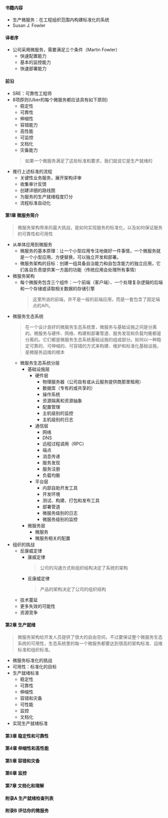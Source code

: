 #### 书籍内容
* 生产微服务：在工程组织范围内构建标准化的系统
* Susan J. Fowler

#### 译者序
* 公司采用微服务，需要满足三个条件（Martin Fowler）
  * 快速配置能力
  * 基本的监控能力
  * 快速部署能力

#### 前沿
* SRE：可靠性工程师
* 8项原则(Uber的每个微服务都应该具有如下原则)
  * 稳定性
  * 可靠性
  * 伸缩性
  * 容错能力
  * 高性能
  * 可监控
  * 文档化
  * 灾备能力
  > 如果一个微服务满足了这些标准和要求，我们就说它是生产就绪的
* 推行上述标准的流程
  * 关键性业务服务，展开架构评审
  * 收集审计反馈
  * 创建详细的路线图
  * 为服务的生产就绪程度打分
  * 流程标准自动化

#### 第1章 微服务简介
> 微服务架构带来的最大挑战，是如何实现服务的标准化，以及如何保证服务的可靠性和可用性
* 从单体应用到微服务
  * 微服务的基本原理：让一个小型应用专注地做好一件事情，一个微服务就是一个小型应用，方便替换，可以独立开发和部署。
  * 微服务架构的目标：创建一组具备自治能力和自包含能力的独立应用，它们各自负责提供某一方面的功能（传统应用会处理所有事情）
* 微服务架构
  * 每个微服务包含三个组件：一个前端（客户端）、一个处理复杂逻辑的后端和一个存储或读取相关数据的存储引擎
    > 这里所说的前端，并不是一般的前端应用，而是一套包含了固定端点的API。
* 微服务生态系统
  > 在一个设计良好的微服务生态系统里，微服务与基础设施之间是分离的。微服务与硬件、网络、构建和部署管道、服务发现和负载均衡都是分离的。它们都是微服务生态系统基础设施的组成部分。如何以一种稳定可靠的、可伸缩的、可容错的方式来构建、维护和标准化基础设施，是微服务运维的根本
  * 微服务生态系统分层
    * 基础设施层
      * 硬件层
        * 物理服务器（公司自有或从云服务提供商那里租用）
        * 数据库（专有的或共享的）
        * 操作系统
        * 资源隔离和资源抽象
        * 配置管理
        * 主机级别的监控
        * 主机级别的日志
      * 通信层
        * 网络
        * DNS
        * 远程过程调用（RPC）
        * 端点
        * 消息传递
        * 服务发现
        * 服务注册
        * 负载均衡
      * 平台层
        * 内部自助开发工具
        * 开发环境
        * 测试、构建、打包和发布工具
        * 部署管道
        * 微服务级别的日志
        * 微服务级别的监控
    * 微服务层
      * 微服务
      * 微服务相关的配置
* 组织的挑战
  * 反康威定律
    * 康威定律
      > 公司的沟通方式和组织结构决定了系统的架构
    * 反康威定律
      > 产品的架构决定了公司的组织结构
  * 技术蔓延
  * 更多失效的可能性
  * 资源竞争

#### 第2章 生产就绪
> 微服务架构给开发人员提供了很大的自由空间，不过要保证整个微服务生态系统的可用性，生态系统里的每一个微服务都要达到很高的架构标准、运维标准和组织标准。
* 微服务标准化的挑战
* 可用性：标准化的目标
* 生产就绪标准
  * 稳定性
  * 可靠性
  * 伸缩性
  * 容错和灾备
  * 可性能
  * 监控
  * 文档化
* 实现生产就绪标准

#### 第3章 稳定性和可靠性

#### 第4章 伸缩性和高性能

#### 第5章 容错和灾备

#### 第6章 监控

#### 第7章 文档化和理解

#### 附录A 生产就绪检查列表

#### 附录B 评估你的微服务

